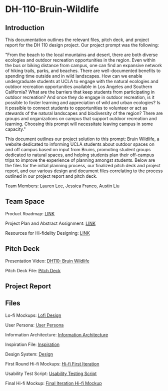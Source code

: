 # DH-110-Bruin-Wildlife
## Introduction
This documentation outlines the relevant files, pitch deck, and project report for the DH 110 design project. Our project prompt was the following:

"From the beach to the local mountains and desert, there are both diverse ecologies and outdoor recreation opportunities in the region. Even within the bus or biking distance from campus, one can find an expansive network of hiking trails, parks, and beaches. There are well-documented benefits to spending time outside and in wild landscapes. How can we enable undergraduate students at UCLA to engage with the natural ecologies and outdoor recreation opportunities available in Los Angeles and Southern California? What are the barriers that keep students from participating in outdoor recreation? And once they do engage in outdoor recreation, is it possible to foster learning and appreciation of wild and urban ecologies? Is it possible to connect students to opportunities to volunteer or act as stewards of the natural landscapes and biodiversity of the region? There are groups and organizations on campus that support outdoor recreation and learning. Choosing this prompt will necessitate leaving campus in some capacity." 

This document outlines our project solution to this prompt: Bruin Wildlife, a website dedicated to informing UCLA students about outdoor spaces on and off campus based on input from Bruins, promoting student groups dedicated to natural spaces, and helping students plan their off-campus trips to improve the experience of planning amongst students. Below are the files for the initial planning process, our finalized pitch deck and project report, and our various design and document files correlating to the process outlined in our project report and pitch deck.

Team Members: Lauren Lee, Jessica Franco, Austin Liu

## Team Space
Product Roadmap: [LINK](https://endurable-insect-2ae.notion.site/Product-Roadmap-0da12129fc074f9dbd113c6efcdd8396?pvs=4)

Project Plan and Abstract Assignment: [LINK](https://endurable-insect-2ae.notion.site/Assignment-3-Project-Abstract-and-Plan-0c7dc2cc4cad45909c7598004e1c6d3a?pvs=4)

Resources for Hi-fidelity Designing: [LINK](https://endurable-insect-2ae.notion.site/Resources-Hi-Fidelity-b0b080d0bd544d029e574a805f70b394?pvs=4)

## Pitch Deck
Presentation Video: [DH110: Bruin Wildlife](https://youtu.be/Kttz9KPMhno?si=CyGHcNqMgnwq7OP4)

Pitch Deck File: [Pitch Deck](https://docs.google.com/presentation/d/1uqpd72BKltXo6KEBhG_T7zLrlky5GVoZGtQLYk2GHGw/edit?usp=sharing)


## Project Report
## Files
Lo-fi Mockups: [Lofi Design](https://www.figma.com/file/GO0dtDa4ykOMiifLfNXZCO/Lofi-Mockups?type=design&node-id=0%3A1&mode=design&t=NP9MO6r2iVkIjvlw-1)

User Persona: [User Persona](https://www.figma.com/file/hFoVl0CG61P4f48YJX2DZr/User-Personas?type=whiteboard&node-id=0%3A1&t=HVEdbsD2RSkhwdLT-1)

Information Architecture: [Information Architecture](https://www.figma.com/file/Dj21Cz3HLAm8e55kppl7sT/Information-Architecture?type=whiteboard&node-id=0%3A1&t=Bpsn4xaEgv3vjIrG-1)

Inspiration File: [Inspiration](https://www.figma.com/file/T1ClkTE7OVSmSXmYyGenzX/Inspiration?type=whiteboard&node-id=0%3A1&t=w38OaCNTBiV8sO8N-1)

Design System: [Design](https://www.figma.com/file/I4GO3iMhwfjkkXrG7Dj138/Bruin-Wildlife%3A-Final-Design?type=design&node-id=0%3A1&mode=design&t=LyW5PqE0FPMZG5ul-1)

First Round Hi-fi Mockups: [Hi-fi First Iteration](https://www.figma.com/file/ZgclWezaVM7WiPDuRyk7aL/Hi-Fidelity-%2B-Design-System?type=design&node-id=0%3A1&mode=design&t=hlOr8GlZIwz8r02I-1)

Usability Test Script: [Usability Testing Script](https://docs.google.com/document/d/1NSJDK8gYseCAoY_tdyUnzUcC-odop27YjXxGITrIIvM/edit?usp=sharing) 

Final Hi-fi Mockup: [Final Iteration Hi-fi Mockup](https://www.figma.com/file/I4GO3iMhwfjkkXrG7Dj138/Bruin-Wildlife%3A-Final-Design?type=design&node-id=0%3A1&mode=design&t=LyW5PqE0FPMZG5ul-1)
